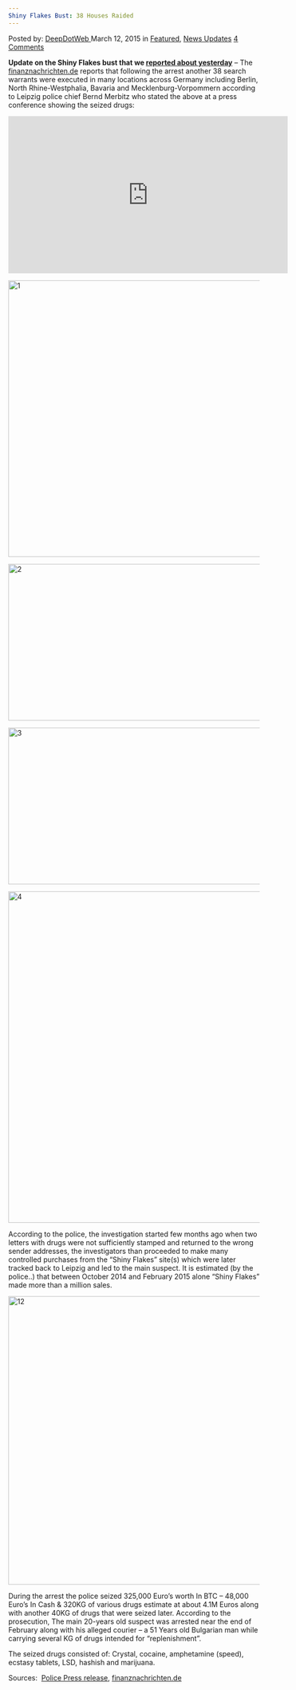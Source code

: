 ```yaml
---
Shiny Flakes Bust: 38 Houses Raided
---
```

<article class="post-listing post-9424 post type-post status-publish format-standard has-post-thumbnail hentry category-deepdot-news category-news-updates tag-2676 tag-bust tag-flakes tag-houses tag-raided tag-shiny">
<div class="post-inner">
<span>Posted by: <a href="https://www.deepdotweb.com/author/admin/" title="">DeepDotWeb </a></span>
<span>March 12, 2015</span>
<span>in <a href="https://www.deepdotweb.com/category/deepdot-news/" rel="category tag">Featured</a>, <a href="https://www.deepdotweb.com/category/news-updates/" rel="category tag">News Updates</a></span>
<span><a href="https://www.deepdotweb.com/2015/03/12/shiny-flakes-bust-38-houses-raided/#comments">4 Comments</a></span>


<p><strong>Update on the Shiny Flakes bust that we <a href="http://www.deepdotweb.com/2015/03/11/vendor-bust-shiny-flakes-unknown-dutch-vendor/">reported about yesterday</a></strong> &#8211; The <a href="http://www.finanznachrichten.de/nachrichten-2015-03/33080189-shiny-flakes-38-hausdurchsuchungen-nach-drogenfund-in-leipzig-003.htm">finanznachrichten.de</a> reports that following the arrest another 38 search warrants were executed in many locations across Germany <span class="notranslate">including Berlin, North Rhine-Westphalia, Bavaria and Mecklenburg-Vorpommern according to Leipzig police chief Bernd Merbitz who stated the above at a press conference showing the seized drugs:</span></p>
<p><iframe width="560" height="315" src="https://www.youtube.com/embed/HIFXkswJcuY" frameborder="0" allowfullscreen="allowfullscreen"></iframe></p>
<p><a href="/imgs/2015/03/1.jpg"><img class="aligncenter size-full wp-image-9425" src="https://www.deepdotweb.com/wp-content/uploads/2015/03/1.jpg" alt="1" width="985" height="554" srcset="https://www.deepdotweb.com/wp-content/uploads/2015/03/1.jpg 985w, https://www.deepdotweb.com/wp-content/uploads/2015/03/1-300x169.jpg 300w" sizes="(max-width: 985px) 100vw, 985px" /></a></p>
<p><a href="/imgs/2015/03/2.jpg"><img class="aligncenter size-full wp-image-9426" src="https://www.deepdotweb.com/wp-content/uploads/2015/03/2.jpg" alt="2" width="559" height="314" srcset="https://www.deepdotweb.com/wp-content/uploads/2015/03/2.jpg 559w, https://www.deepdotweb.com/wp-content/uploads/2015/03/2-300x169.jpg 300w" sizes="(max-width: 559px) 100vw, 559px" /></a></p>
<p><a href="/imgs/2015/03/3.jpg"><img class="aligncenter size-full wp-image-9427" src="https://www.deepdotweb.com/wp-content/uploads/2015/03/3.jpg" alt="3" width="559" height="314" srcset="https://www.deepdotweb.com/wp-content/uploads/2015/03/3.jpg 559w, https://www.deepdotweb.com/wp-content/uploads/2015/03/3-300x169.jpg 300w" sizes="(max-width: 559px) 100vw, 559px" /></a></p>
<p><a href="/imgs/2015/03/4.jpg"><img class="aligncenter size-full wp-image-9428" src="https://www.deepdotweb.com/wp-content/uploads/2015/03/4.jpg" alt="4" width="559" height="664" srcset="https://www.deepdotweb.com/wp-content/uploads/2015/03/4.jpg 559w, https://www.deepdotweb.com/wp-content/uploads/2015/03/4-253x300.jpg 253w" sizes="(max-width: 559px) 100vw, 559px" /></a></p>
<p>According to the police, the investigation started few months ago <span class="notranslate">when two letters with drugs were not sufficiently stamped and returned to the wrong sender addresses, the investigators than proceeded to make </span>many controlled purchases from the &#8220;Shiny Flakes&#8221; site(s) which were later tracked back to <span class="notranslate">Leipzig </span>and led to the main suspect. It is estimated (by the police..) that b<span class="notranslate">etween October 2014 and February 2015 alone &#8220;Shiny Flakes&#8221; made more than a million sales.</span></p>
<p><a href="/imgs/2015/03/12.jpg"><img class="aligncenter size-full wp-image-9435" src="https://www.deepdotweb.com/wp-content/uploads/2015/03/12.jpg" alt="12" width="770" height="578" srcset="https://www.deepdotweb.com/wp-content/uploads/2015/03/12.jpg 770w, https://www.deepdotweb.com/wp-content/uploads/2015/03/12-300x225.jpg 300w" sizes="(max-width: 770px) 100vw, 770px" /></a></p>
<p>During the arrest the police seized 325,000 Euro&#8217;s worth In BTC &#8211; 48,000 Euro&#8217;s In Cash &amp; 320KG of various drugs estimate at about 4.1M Euros along with another 40KG of drugs that were seized later. According to the prosecution, The main 20-years old suspect was arrested near the end of February along with his alleged courier &#8211; a 51 Years old Bulgarian man while carrying several KG of drugs intended for <span class="notranslate">&#8220;replenishment&#8221;</span>.</p>
<p>The seized drugs consisted of: <span class="notranslate">Crystal, cocaine, amphetamine (speed), ecstasy tablets, LSD, hashish and marijuana.</span></p>
<p>Sources:  <a href="http://www.polizei.sachsen.de/de/MI_2015_34938.htm">Police Press release</a>, <a href="http://www.finanznachrichten.de/nachrichten-2015-03/33080189-shiny-flakes-38-hausdurchsuchungen-nach-drogenfund-in-leipzig-003.htm">finanznachrichten.de</a></p>
</div>
<span style="display:none"><a href="https://www.deepdotweb.com/tag/38/" rel="tag">38</a> <a href="https://www.deepdotweb.com/tag/bust/" rel="tag">bust</a> <a href="https://www.deepdotweb.com/tag/flakes/" rel="tag">flakes</a> <a href="https://www.deepdotweb.com/tag/houses/" rel="tag">houses</a> <a href="https://www.deepdotweb.com/tag/raided/" rel="tag">raided</a> <a href="https://www.deepdotweb.com/tag/shiny/" rel="tag">shiny</a></span> <span style="display:none" class="updated">2015-03-12</span>
<div style="display:none" class="vcard author" itemprop="author" itemscope itemtype="http://schema.org/Person"><strong class="fn" itemprop="name">